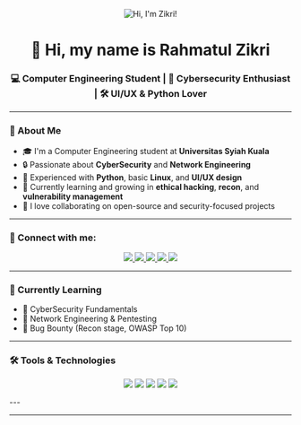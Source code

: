 <!-- Header Gif -->
<p align="center">
  <img src="https://user-images.githubusercontent.com/10498744/210012254-234538ff-d198-48aa-8964-37e6fd45d227.gif" alt="Hi, I'm Zikri!" />
</p>

<!-- Title -->
<h1 align="center">👋 Hi, my name is Rahmatul Zikri</h1>

<!-- Bio -->
<h3 align="center">💻 Computer Engineering Student | 🔐 Cybersecurity Enthusiast | 🛠️ UI/UX & Python Lover</h3>

---

### 🚀 About Me

- 🎓 I'm a Computer Engineering student at **Universitas Syiah Kuala**
- 🔒 Passionate about **CyberSecurity** and **Network Engineering**
- 🐍 Experienced with **Python**, basic **Linux**, and **UI/UX design**
- 🌱 Currently learning and growing in **ethical hacking**, **recon**, and **vulnerability management**
- 💬 I love collaborating on open-source and security-focused projects

---


### 🔗 Connect with me:

<p align="center">
  <a href="https://github.com/meowlaxe" target="_blank">
    <img src="https://img.shields.io/badge/GitHub-100000?logo=github&logoColor=white&style=for-the-badge" />
  </a>
  <a href="https://www.instagram.com/rhmtlzikri" target="_blank">
    <img src="https://img.shields.io/badge/-Instagram-E4405F?logo=instagram&logoColor=white&style=for-the-badge" />
  </a>
  <a href="https://www.linkedin.com/in/rahmatul-zikri-b8451126b" target="_blank">
    <img src="https://img.shields.io/badge/-LinkedIn-0077B5?logo=linkedin&logoColor=white&style=for-the-badge" />
  </a>
  <a href="https://app.hackthebox.com/profile" target="_blank">
    <img src="https://img.shields.io/badge/-HackTheBox-%239FEF00?style=for-the-badge&logo=hackthebox&logoColor=white" />
  </a>
  <a href="https://tryhackme.com/p/VanGoosewing" target="_blank">
    <img src="https://img.shields.io/badge/-TryHackMe-%23212C42?style=for-the-badge&logo=tryhackme&logoColor=white" />
  </a>
</p>

---

### 🧠 Currently Learning

- 📘 CyberSecurity Fundamentals
- 🧩 Network Engineering & Pentesting
- 🧪 Bug Bounty (Recon stage, OWASP Top 10)

---

### 🛠️ Tools & Technologies

<p align="center">
  <img src="https://img.shields.io/badge/Arch%20Linux-1793D1?logo=arch-linux&logoColor=fff&style=for-the-badge" />
  <img src="https://img.shields.io/badge/Windows-0078D6?style=for-the-badge&logo=windows&logoColor=white" />
  <img src="https://img.shields.io/badge/python-3670A0?style=for-the-badge&logo=python&logoColor=ffdd54" />
  <img src="https://img.shields.io/badge/Visual%20Studio%20Code-0078d7.svg?style=for-the-badge&logo=visual-studio-code&logoColor=white" />
  <img src="https://img.shields.io/badge/Obsidian-%23483699.svg?style=for-the-badge&logo=obsidian&logoColor=white" />
</p>
---




---


